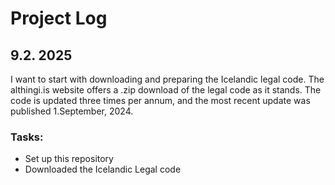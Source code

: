 # Project Log

## 9.2. 2025
I want to start with downloading and preparing the Icelandic legal code. The althingi.is website offers a .zip download of the legal code as it stands. The code is updated three times per annum, and the most recent update was published 1.September, 2024.

### Tasks:
- Set up this repository
- Downloaded the Icelandic Legal code
